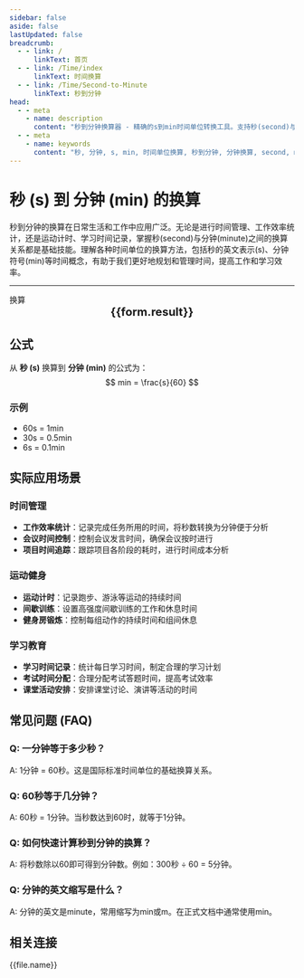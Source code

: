 ```yaml
---
sidebar: false
aside: false
lastUpdated: false
breadcrumb:
  - - link: /
      linkText: 首页
  - - link: /Time/index
      linkText: 时间换算
  - - link: /Time/Second-to-Minute
      linkText: 秒到分钟
head:
  - - meta
    - name: description
      content: "秒到分钟换算器 - 精确的s到min时间单位转换工具。支持秒(second)与分钟(minute)之间的快速换算，适用于时间管理、工作统计、运动计时等场景。提供详细的换算公式、实际应用场景和常见问题解答。"
  - - meta
    - name: keywords
      content: "秒, 分钟, s, min, 时间单位换算, 秒到分钟, 分钟换算, second, minute, 时间换算器, 分秒换算, 秒单位换算, 秒转换, s是什么单位, 小时单位, 秒的换算, 时间秒, 秒换算小时, 时间转化, 一秒, 秒的定义, 秒单位, 秒换算, 分秒符号, 一分钟等于多少秒, 60秒等于几分钟, 秒的英文, 时间秒, 时间单位, 时间换算, 分钟符号, 一分钟多少秒"
---
```

# 秒 (s) 到 分钟 (min) 的换算

秒到分钟的换算在日常生活和工作中应用广泛。无论是进行时间管理、工作效率统计，还是运动计时、学习时间记录，掌握秒(second)与分钟(minute)之间的换算关系都是基础技能。理解各种时间单位的换算方法，包括秒的英文表示(s)、分钟符号(min)等时间概念，有助于我们更好地规划和管理时间，提高工作和学习效率。

---
<script setup>
import { onMounted, reactive, inject, ref } from 'vue'
import { NButton,NForm ,NFormItem,NInput,NInputNumber,NSelect,NCard,useMessage,NGrid ,NGi  } from 'naive-ui'
import { defineClientComponent } from 'vitepress'
import { Time } from '../../files';

const convert = inject('convert')
const seoKey = ['分秒换算','秒单位换算','秒转换','s是什么单位','小时单位','秒的换算','时间 秒','秒换算小时','时间转化','一秒','秒的定义','秒单位','秒换算','分秒符号','一分钟等于多少秒','60秒等于几分钟','秒的英文','时间秒','时间单位','时间换算','分钟符号','一分钟多少秒']
const form = reactive({
  number: null,
  result: '',
  title: '秒到分钟换算器'
})

const convertHandler = () => {
  if (form.number !== null && !isNaN(form.number)) {
    const convertedValue = parseFloat(form.number) / 60
    form.result = `${form.number}s = ${convertedValue.toFixed(2)}min`
  } else {
    form.result = '请输入有效的数值。'
  }
}
</script>

<n-card :title="form.title" size="small" :bordered="false" style="margin-bottom: 16px">
  <n-form size="large" :model="form">
    <n-form-item label="秒 (s)">
      <n-input-number v-model:value="form.number" placeholder="输入秒" style="width: 100%" />
    </n-form-item>
    <n-form-item>
      <n-button type="info" @click="convertHandler" block>换算</n-button>
    </n-form-item>
  </n-form>
  <template #footer>
    <div style="font-size: 12px; color: #666; text-align: center;">
      <span v-for="(keyword, index) in seoKey" :key="index">
        {{ keyword }}<span v-if="index < seoKey.length - 1"> | </span>
      </span>
    </div>
  </template>
</n-card>

<n-card  embedded :bordered="false" hoverable>
  <div  style="text-align:center;font-size:20px;">
    <strong>{{form.result}}</strong>
  </div>
</n-card>

## 公式

从 **秒 (s)** 换算到 **分钟 (min)** 的公式为：
$$ min = \frac{s}{60} $$

### 示例
- 60s = 1min
- 30s = 0.5min
- 6s = 0.1min

## 实际应用场景

### 时间管理
- **工作效率统计**：记录完成任务所用的时间，将秒数转换为分钟便于分析
- **会议时间控制**：控制会议发言时间，确保会议按时进行
- **项目时间追踪**：跟踪项目各阶段的耗时，进行时间成本分析

### 运动健身
- **运动计时**：记录跑步、游泳等运动的持续时间
- **间歇训练**：设置高强度间歇训练的工作和休息时间
- **健身房锻炼**：控制每组动作的持续时间和组间休息

### 学习教育
- **学习时间记录**：统计每日学习时间，制定合理的学习计划
- **考试时间分配**：合理分配考试答题时间，提高考试效率
- **课堂活动安排**：安排课堂讨论、演讲等活动的时间

## 常见问题 (FAQ)

### Q: 一分钟等于多少秒？
A: 1分钟 = 60秒。这是国际标准时间单位的基础换算关系。

### Q: 60秒等于几分钟？
A: 60秒 = 1分钟。当秒数达到60时，就等于1分钟。

### Q: 如何快速计算秒到分钟的换算？
A: 将秒数除以60即可得到分钟数。例如：300秒 ÷ 60 = 5分钟。

### Q: 分钟的英文缩写是什么？
A: 分钟的英文是minute，常用缩写为min或m。在正式文档中通常使用min。
## 相关连接
<n-grid x-gap="12" :cols="2">
  <n-gi v-for="(file, index) in Time" :key="index">
    <n-button
      text
      tag="a"
      :href="file.path"
      type="info"
    >
      {{file.name}}
    </n-button>
  </n-gi>
</n-grid>